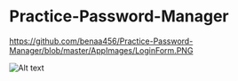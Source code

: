 # Practice-Password-Manager


https://github.com/benaa456/Practice-Password-Manager/blob/master/AppImages/LoginForm.PNG

![Alt text](/Practice-Password-Manager/blob/master/AppImages/LoginForm.PNG)
